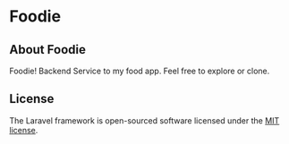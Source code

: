 # Foodie


## About Foodie


Foodie! Backend Service to my food app. Feel free to explore or clone.



## License

The Laravel framework is open-sourced software licensed under the [MIT license](https://opensource.org/licenses/MIT).
